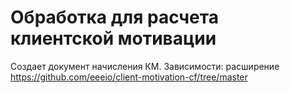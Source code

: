 # Обработка для расчета клиентской мотивации
Создает документ начисления КМ.
Зависимости: расширение https://github.com/eeeio/client-motivation-cf/tree/master
